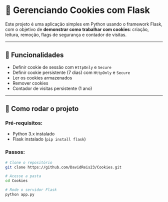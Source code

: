 # 🍪 Gerenciando Cookies com Flask

Este projeto é uma aplicação simples em Python usando o framework Flask, com o objetivo de **demonstrar como trabalhar com cookies**: criação, leitura, remoção, flags de segurança e contador de visitas.

---

## 🔧 Funcionalidades

- Definir cookie de sessão com `HttpOnly` e `Secure`
- Definir cookie persistente (7 dias) com `HttpOnly` e `Secure`
- Ler os cookies armazenados
- Remover cookies
- Contador de visitas persistente (1 ano)

---

## 🚀 Como rodar o projeto

### Pré-requisitos:
- Python 3.x instalado
- Flask instalado (`pip install flask`)

### Passos:

```bash
# Clone o repositório
git clone https://github.com/DavidReis23/Cookies.git

# Acesse a pasta
cd Cookies

# Rode o servidor Flask
python app.py

